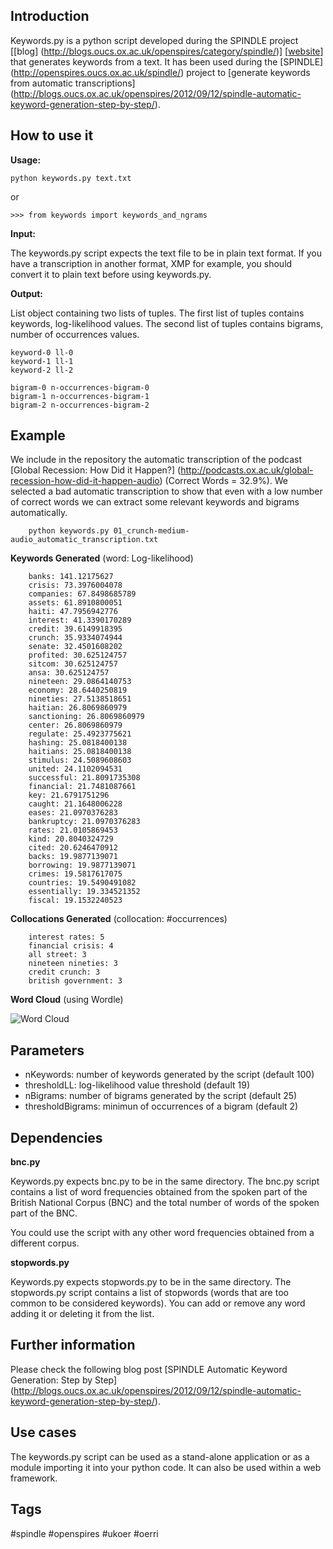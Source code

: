 ## Introduction

Keywords.py is a python script developed during the SPINDLE project [[blog] (http://blogs.oucs.ox.ac.uk/openspires/category/spindle/)] [[website](http://openspires.oucs.ox.ac.uk/spindle/)] that generates keywords from a text. 
It has been used during the [SPINDLE] 
(http://openspires.oucs.ox.ac.uk/spindle/) project to [generate keywords
 from automatic transcriptions] 
(http://blogs.oucs.ox.ac.uk/openspires/2012/09/12/spindle-automatic-keyword-generation-step-by-step/).
 
## How to use it

**Usage:** 
    
    python keywords.py text.txt

or 

    >>> from keywords import keywords_and_ngrams


**Input:**

The keywords.py script expects the text file to be in plain text format. If you have a transcription in another format, XMP for example, you should convert it to plain text before using keywords.py.  

**Output:**

List object containing two lists of tuples. The first list of tuples contains keywords, log-likelihood values. The second list of tuples contains bigrams, number of occurrences values. 

    keyword-0 ll-0
    keyword-1 ll-1
    keyword-2 ll-2
    
    bigram-0 n-occurrences-bigram-0
    bigram-1 n-occurrences-bigram-1
    bigram-2 n-occurrences-bigram-2

## Example

We include in the repository the automatic transcription of the podcast [Global Recession: How Did it Happen?] (http://podcasts.ox.ac.uk/global-recession-how-did-it-happen-audio) (Correct Words = 32.9%). We selected a bad automatic transcription to show that even with a low number of correct words we can extract some relevant keywords and bigrams automatically.


        python keywords.py 01_crunch-medium-audio_automatic_transcription.txt

**Keywords Generated** (word: Log-likelihood)

        banks: 141.12175627
        crisis: 73.3976004078
        companies: 67.8498685789
        assets: 61.8910800051
        haiti: 47.7956942776
        interest: 41.3390170289
        credit: 39.6149918395
        crunch: 35.9334074944
        senate: 32.4501608202
        profited: 30.625124757
        sitcom: 30.625124757
        ansa: 30.625124757
        nineteen: 29.0864140753
        economy: 28.6440250819
        nineties: 27.5138518651
        haitian: 26.8069860979
        sanctioning: 26.8069860979
        center: 26.8069860979
        regulate: 25.4923775621
        hashing: 25.0818400138
        haitians: 25.0818400138
        stimulus: 24.5089608603
        united: 24.1102094531
        successful: 21.8091735308
        financial: 21.7481087661
        key: 21.6791751296
        caught: 21.1648006228
        eases: 21.0970376283
        bankruptcy: 21.0970376283
        rates: 21.0105869453
        kind: 20.8040324729
        cited: 20.6246470912
        backs: 19.9877139071
        borrowing: 19.9877139071
        crimes: 19.5817617075
        countries: 19.5490491082
        essentially: 19.334521352
        fiscal: 19.1532240523

**Collocations Generated** (collocation: #occurrences)

        interest rates: 5
        financial crisis: 4
        all street: 3
        nineteen nineties: 3
        credit crunch: 3
        british government: 3

**Word Cloud** (using Wordle)

![Word Cloud](http://blogs.oucs.ox.ac.uk/openspires/files/2012/09/keywords_script_example_snapshot.jpg)

## Parameters

- nKeywords: number of keywords generated by the script (default 100)
- thresholdLL: log-likelihood value threshold (default 19)
- nBigrams: number of bigrams generated by the script (default 25)
- thresholdBigrams: minimun of occurrences of a bigram (default 2)

## Dependencies

**bnc.py**

Keywords.py expects bnc.py to be in the same directory. The bnc.py script contains a list of word frequencies obtained from the spoken part of the British National Corpus (BNC) and the total number of words of the spoken part of the BNC. 

You could use the script with any other word frequencies obtained from a different corpus. 

**stopwords.py**

Keywords.py expects stopwords.py to be in the same directory. The stopwords.py script contains a list of stopwords (words that are too common to be considered keywords). You can add or remove any word adding it or deleting it from the list. 
   
   
## Further information

Please check the following blog post [SPINDLE Automatic Keyword Generation: Step by Step] (http://blogs.oucs.ox.ac.uk/openspires/2012/09/12/spindle-automatic-keyword-generation-step-by-step/).

## Use cases

The keywords.py script can be used as a stand-alone application or as a module importing it into your python code. It can also be used within a web framework. 

## Tags

 #spindle #openspires #ukoer #oerri 

     
